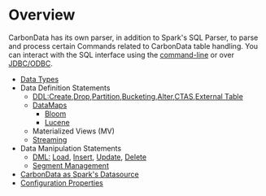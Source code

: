 <!--
    Licensed to the Apache Software Foundation (ASF) under one or more 
    contributor license agreements.  See the NOTICE file distributed with
    this work for additional information regarding copyright ownership. 
    The ASF licenses this file to you under the Apache License, Version 2.0
    (the "License"); you may not use this file except in compliance with 
    the License.  You may obtain a copy of the License at

      http://www.apache.org/licenses/LICENSE-2.0
    
    Unless required by applicable law or agreed to in writing, software 
    distributed under the License is distributed on an "AS IS" BASIS, 
    WITHOUT WARRANTIES OR CONDITIONS OF ANY KIND, either express or implied.
    See the License for the specific language governing permissions and 
    limitations under the License.
-->

# Overview



CarbonData has its own parser, in addition to Spark's SQL Parser, to parse and process certain Commands related to CarbonData table handling. You can interact with the SQL interface using the [command-line](https://spark.apache.org/docs/latest/sql-programming-guide.html#running-the-spark-sql-cli) or over [JDBC/ODBC](https://spark.apache.org/docs/latest/sql-programming-guide.html#running-the-thrift-jdbcodbc-server).

- [Data Types](./supported-data-types-in-carbondata.md)
- Data Definition Statements
  - [DDL:](./ddl-of-carbondata.md)[Create](./ddl-of-carbondata.md#create-table),[Drop](./ddl-of-carbondata.md#drop-table),[Partition](./ddl-of-carbondata.md#partition),[Bucketing](./ddl-of-carbondata.md#bucketing),[Alter](./ddl-of-carbondata.md#alter-table),[CTAS](./ddl-of-carbondata.md#create-table-as-select),[External Table](./ddl-of-carbondata.md#create-external-table)
  - [DataMaps](./datamap/datamap-management.md)
    - [Bloom](./datamap/bloomfilter-datamap-guide.md)
    - [Lucene](./datamap/lucene-datamap-guide.md)
  - Materialized Views (MV)
  - [Streaming](./streaming-guide.md)
- Data Manipulation Statements
  - [DML:](./dml-of-carbondata.md) [Load](./dml-of-carbondata.md#load-data), [Insert](./dml-of-carbondata.md#insert-data-into-carbondata-table), [Update](./dml-of-carbondata.md#update), [Delete](./dml-of-carbondata.md#delete)
  - [Segment Management](./segment-management-on-carbondata.md)
- [CarbonData as Spark's Datasource](./carbon-as-spark-datasource-guide.md)
- [Configuration Properties](./configuration-parameters.md)



